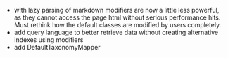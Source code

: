 - with lazy parsing of markdown modifiers are now a little less powerful, as they cannot access the page html without serious performance hits. Must rethink how the default classes are modified by users completely.
- add query language to better retrieve data without creating alternative indexes using modifiers
- add DefaultTaxonomyMapper
